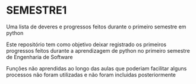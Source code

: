 # SEMESTRE1
Uma lista de deveres e progressos feitos durante o primeiro semestre em python

Este repositório tem como objetivo deixar registrado os primeiros progressos feitos durante a aprendizagem de python no primeiro semestre de Engenharia de Software

Funções não aprendidas ao longo das aulas que poderiam facilitar alguns processos não foram utilizadas e não foram incluidas posteriormente
